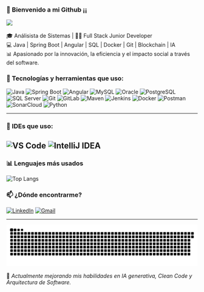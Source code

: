 ### 👋 Bienvenido a mi Github ¡¡

<img src="https://readme-typing-svg.demolab.com?font=Fira+Code&pause=1000&color=00F7FF&center=true&vCenter=true&width=435&lines=Welcome+to+my+GitHub!;Full+Stack+Developer;Java+%7C+Angular+%7C+SQL+%7C+Docker" />

🎓 Análisista de Sistemas | 👨‍💻 Full Stack Junior Developer  
💻 Java | Spring Boot | Angular | SQL | Docker | Git | Blockchain | IA  
📊 Apasionado por la innovación, la eficiencia y el impacto social a través del software.

### 🚀 Tecnologías y herramientas que uso:

![Java](https://img.shields.io/badge/Java-ED8B00?style=for-the-badge&logo=java&logoColor=white)
![Spring Boot](https://img.shields.io/badge/SpringBoot-6DB33F?style=for-the-badge&logo=springboot&logoColor=white)
![Angular](https://img.shields.io/badge/Angular-DD0031?style=for-the-badge&logo=angular&logoColor=white)
![MySQL](https://img.shields.io/badge/MySQL-005C84?style=for-the-badge&logo=mysql&logoColor=white)
![Oracle](https://img.shields.io/badge/Oracle-F80000?style=for-the-badge&logo=oracle&logoColor=white)
![PostgreSQL](https://img.shields.io/badge/PostgreSQL-336791?style=for-the-badge&logo=postgresql&logoColor=white)
![SQL Server](https://img.shields.io/badge/SQL%20Server-CC2927?style=for-the-badge&logo=microsoftsqlserver&logoColor=white)
![Git](https://img.shields.io/badge/Git-F05032?style=for-the-badge&logo=git&logoColor=white)
![GitLab](https://img.shields.io/badge/GitLab-FC6D26?style=for-the-badge&logo=gitlab&logoColor=white)
![Maven](https://img.shields.io/badge/Maven-C71A36?style=for-the-badge&logo=apachemaven&logoColor=white)
![Jenkins](https://img.shields.io/badge/Jenkins-D24939?style=for-the-badge&logo=jenkins&logoColor=white)
![Docker](https://img.shields.io/badge/Docker-2496ED?style=for-the-badge&logo=docker&logoColor=white)
![Postman](https://img.shields.io/badge/Postman-FF6C37?style=for-the-badge&logo=postman&logoColor=white)
![SonarCloud](https://img.shields.io/badge/SonarCloud-F3702A?style=for-the-badge&logo=sonarcloud&logoColor=white)
![Python](https://img.shields.io/badge/Python-3776AB?style=for-the-badge&logo=python&logoColor=white)

---

### 🧰 IDEs que uso:

![VS Code](https://img.shields.io/badge/VS_Code-007ACC?style=for-the-badge&logo=visualstudiocode&logoColor=white)
![IntelliJ IDEA](https://img.shields.io/badge/IntelliJ_IDEA-000000?style=for-the-badge&logo=intellijidea&logoColor=white)
---

### 📊 Lenguajes más usados

![Top Langs](https://github-readme-stats.vercel.app/api/top-langs/?username=sebastianpadin&layout=compact&langs_count=7&theme=github_dark)


### 📫 ¿Dónde encontrarme?

[![LinkedIn](https://img.shields.io/badge/LinkedIn-blue?style=flat&logo=linkedin)](https://www.linkedin.com/in/sebastian-padin-1b3a4835b/)
[![Gmail](https://img.shields.io/badge/Gmail-D14836?style=flat&logo=gmail&logoColor=white)](https://mail.google.com/mail/?view=cm&to=padinsebastian145@gmail.com)

---

![Snake animation](https://github.com/sebastianpadin/sebastianpadin/blob/output/github-contribution-grid-snake-dark.svg)

🚧 *Actualmente mejorando mis habilidades en IA generativa, Clean Code y Arquitectura de Software.*
